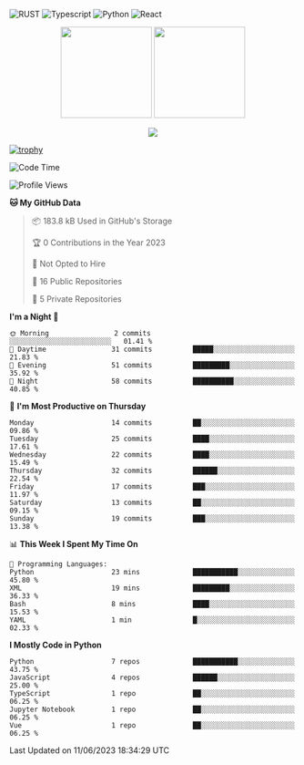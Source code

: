 ![RUST](https://img.shields.io/badge/-Rust-141414?style=flat&logo=rust)
![Typescript](https://img.shields.io/badge/-Typescript-141414?style=flat&logo=typescript)
![Python](https://img.shields.io/badge/-Python-141414?style=flat&logo=python)
![React](https://img.shields.io/badge/-React-141414?style=flat&logo=react)

<p align="center">
  <img height="160" src="https://github-readme-stats.vercel.app/api/top-langs/?username=k4zam1&theme=dracula&hide=html,css,dockerfile,shell,ejs,stylus,javascript&count_private=true&show_icons=true&hide_border=true&layout=compact"/>
  <img height="160" src="https://github-readme-stats.vercel.app/api?username=k4zam1&count_private=true&show_icons=true&theme=dracula&include_all_commits=true&hide_border=true"/>
</p>
<p align="center">
<img src="https://activity-graph.herokuapp.com/graph?username=k4zam1&theme=dracula"/>
</p>

[![trophy](https://github-profile-trophy.vercel.app/?username=k4zam1)](https://github.com/ryo-ma/github-profile-trophy)

<!--START_SECTION:waka-->
![Code Time](http://img.shields.io/badge/Code%20Time-591%20hrs%204%20mins-blue)

![Profile Views](http://img.shields.io/badge/Profile%20Views-0-blue)

**🐱 My GitHub Data** 

> 📦 183.8 kB Used in GitHub's Storage 
 > 
> 🏆 0 Contributions in the Year 2023
 > 
> 🚫 Not Opted to Hire
 > 
> 📜 16 Public Repositories 
 > 
> 🔑 5 Private Repositories 
 > 
**I'm a Night 🦉** 

```text
🌞 Morning                2 commits           ░░░░░░░░░░░░░░░░░░░░░░░░░   01.41 % 
🌆 Daytime                31 commits          █████░░░░░░░░░░░░░░░░░░░░   21.83 % 
🌃 Evening                51 commits          █████████░░░░░░░░░░░░░░░░   35.92 % 
🌙 Night                  58 commits          ██████████░░░░░░░░░░░░░░░   40.85 % 
```
📅 **I'm Most Productive on Thursday** 

```text
Monday                   14 commits          ██░░░░░░░░░░░░░░░░░░░░░░░   09.86 % 
Tuesday                  25 commits          ████░░░░░░░░░░░░░░░░░░░░░   17.61 % 
Wednesday                22 commits          ████░░░░░░░░░░░░░░░░░░░░░   15.49 % 
Thursday                 32 commits          ██████░░░░░░░░░░░░░░░░░░░   22.54 % 
Friday                   17 commits          ███░░░░░░░░░░░░░░░░░░░░░░   11.97 % 
Saturday                 13 commits          ██░░░░░░░░░░░░░░░░░░░░░░░   09.15 % 
Sunday                   19 commits          ███░░░░░░░░░░░░░░░░░░░░░░   13.38 % 
```


📊 **This Week I Spent My Time On** 

```text
💬 Programming Languages: 
Python                   23 mins             ███████████░░░░░░░░░░░░░░   45.80 % 
XML                      19 mins             █████████░░░░░░░░░░░░░░░░   36.33 % 
Bash                     8 mins              ████░░░░░░░░░░░░░░░░░░░░░   15.53 % 
YAML                     1 min               █░░░░░░░░░░░░░░░░░░░░░░░░   02.33 % 
```

**I Mostly Code in Python** 

```text
Python                   7 repos             ███████████░░░░░░░░░░░░░░   43.75 % 
JavaScript               4 repos             ██████░░░░░░░░░░░░░░░░░░░   25.00 % 
TypeScript               1 repo              ██░░░░░░░░░░░░░░░░░░░░░░░   06.25 % 
Jupyter Notebook         1 repo              ██░░░░░░░░░░░░░░░░░░░░░░░   06.25 % 
Vue                      1 repo              ██░░░░░░░░░░░░░░░░░░░░░░░   06.25 % 
```




 Last Updated on 11/06/2023 18:34:29 UTC
<!--END_SECTION:waka-->
